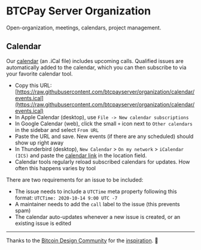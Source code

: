 # BTCPay Server Organization

Open-organization, meetings, calendars, project management.

## Calendar

Our [calendar](https://raw.githubusercontent.com/btcpayserver/organization/calendar/events.ical) (an .iCal file) includes upcoming calls.
Qualified issues are automatically added to the calendar, which you can then subscribe to via your favorite calendar tool.

- Copy this URL: [https://raw.githubusercontent.com/btcpayserver/organization/calendar/events.ical](https://raw.githubusercontent.com/btcpayserver/organization/calendar/events.ical)
- In Apple Calendar (desktop), use `File -> New calendar subscriptions`
- In Google Calendar (web), click the small `+` icon next to `Other calendars` in the sidebar and select `From URL`
- Paste the URL and save. New events (if there are any scheduled) should show up right away
- In Thunderbird (desktop), `New Calendar` > `On my network` > `iCalendar (ICS)` and paste the [calendar link](https://raw.githubusercontent.com/btcpayserver/organization/calendar/events.ical) in the location field.
- Calendar tools regularly reload subscribed calendars for updates. How often this happens varies by tool

There are two requirements for an issue to be included:

- The issue needs to include a `UTCTime` meta property following this format: `UTCTime: 2020-10-14 9:00 UTC -7`
- A maintainer needs to add the `call` label to the issue (this prevents spam)
- The calendar auto-updates whenever a new issue is created, or an existing issue is edited

- - -

Thanks to the [Bitcoin Design Community](https://github.com/BitcoinDesign/) for the [inspiration](https://github.com/BitcoinDesign/Meta). 🙏
